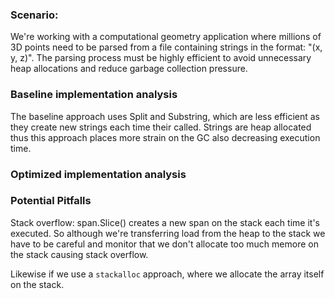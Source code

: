 ### Scenario:
We're working with a computational geometry application where millions of 3D points need to be parsed from a file containing strings in the format: "(x, y, z)".
The parsing process must be highly efficient to avoid unnecessary heap allocations and reduce garbage collection pressure.

### Baseline implementation analysis
The baseline approach uses Split and Substring, which are less efficient as they create new strings each time their called.
Strings are heap allocated thus this approach places more strain on the GC also decreasing execution time.

### Optimized implementation analysis

### Potential Pitfalls
Stack overflow: span.Slice() creates a new span on the stack each time it's executed.
So although we're transferring load from the heap to the stack we have to be careful and monitor that we
don't allocate too much memore on the stack causing stack overflow.

Likewise if we use a ``stackalloc`` approach, where we allocate the array itself on the stack.